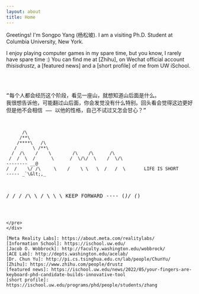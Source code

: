```yaml
---
layout: about
title: Home
---
```


Greetings! I'm Songpo Yang (杨松坡). I am a visiting Ph.D. Student at Columbia University, New York.

I enjoy playing computer games in my spare time, but you know, I rarely have spare time :) You can find me at [Zhihu], on Wechat official account <i>thisisdrustz</i>, a [featured news] and a [short profile] of me from UW iSchool.
<br><br>
<head>
    <link href="assets/css/drcustom.css" rel="stylesheet" type="text/css">
</head>
<div class="ascii-div">
<pre class="ascii">

“每个人都会经历这个阶段，看见一座山，就想知道山后面是什么。
我很想告诉他，可能翻过山后面，你会发觉没有什么特别。回头看会觉得这边更好。
但是他不会相信 —— 
以他的性格，自己不试过又怎会甘心？”


          /\
         /**\
        /****\   /\
       /      \ /**\
      /  /\    /    \        /\    /\      /\
     /  /  \  /      \      /  \/\/  \    /  \/\                           -------- __@
    /  /    \/ /\     \    /    \ \   \  /   /  \       LIFE IS SHORT      ----- _`\&lt;,_
   /  /      \/  \/\   \  /      \     \         \      KEEP FORWARD         ---- (*)/ (*)
~~~~~~~~~~~~~~~~~~~~~~~~~~~~~~~~~~~~~~~~~~~~~~~~~~~~~~~~~~~~~~~~~~~~~~~~~~~~~~~~~~~~~~~~~~~~~~~~

</pre>
</div>

[Meta Reality Labs]: https://about.meta.com/realitylabs/
[Information School]: https://ischool.uw.edu/
[Jacob O. Wobbrock]: http://faculty.washington.edu/wobbrock/
[ACE Lab]: http://depts.washington.edu/acelab/
[Dr. Chun Yu]: http://pi.cs.tsinghua.edu.cn/lab/people/ChunYu/
[Zhihu]: https://www.zhihu.com/people/drustz
[featured news]: https://ischool.uw.edu/news/2022/05/your-fingers-are-keyboard-phd-candidate-builds-innovative-tool
[short profile]: https://ischool.uw.edu/programs/phd/people/students/zhang